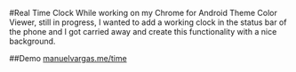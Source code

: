 #Real Time Clock
While working on my Chrome for Android Theme Color Viewer, still in progress, I wanted to add a working clock in the status bar of the phone and I got carried away and create this functionality with a nice background.

##Demo
[manuelvargas.me/time](manuelvargas.me/timedd)
